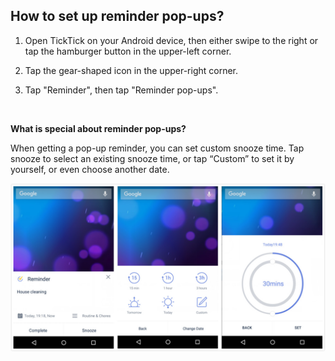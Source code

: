 ## How to set up reminder pop-ups?

1. Open TickTick on your Android device, then either swipe to the right or tap the hamburger button in the upper-left corner.

2. Tap the gear-shaped icon in the upper-right corner.

3. Tap "Reminder", then tap "Reminder pop-ups".

<br />

**What is special about reminder pop-ups?**

When getting a pop-up reminder, you can set custom snooze time. Tap snooze to select an existing snooze time, or tap “Custom” to set it by yourself, or even choose another date. 


![](popup.jpg)




